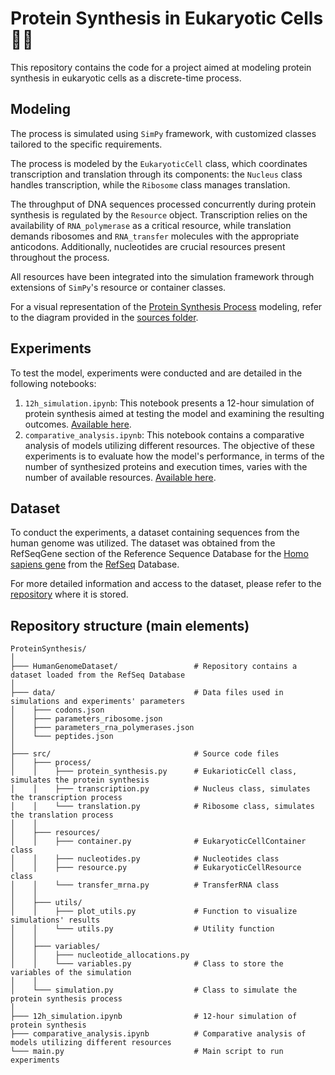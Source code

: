 # Protein Synthesis in Eukaryotic Cells 🧬🧫
This repository contains the code for a project aimed at modeling protein synthesis in eukaryotic cells as a discrete-time process.

## Modeling
The process is simulated using `SimPy` framework, with customized classes tailored to the specific requirements. 

The process is modeled by the `EukaryoticCell` class, which coordinates transcription and translation through its components: the `Nucleus` class handles transcription, while the `Ribosome` class manages translation. 

The throughput of DNA sequences processed concurrently during protein synthesis is regulated by the `Resource` object. Transcription relies on the availability of `RNA_polymerase` as a critical resource, while translation demands ribosomes and `RNA_transfer` molecules with the appropriate anticodons. Additionally, nucleotides are crucial resources present throughout the process. 

All resources have been integrated into the simulation framework through extensions of `SimPy`'s resource or container classes.

For a visual representation of the [Protein Synthesis Process](sources/ProteinSynthesisProcess.png) modeling, refer to the diagram provided in the [sources folder](sources/).

## Experiments
To test the model, experiments were conducted and are detailed in the following notebooks:
1. `12h_simulation.ipynb`: This notebook presents a 12-hour simulation of protein synthesis aimed at testing the model and examining the resulting outcomes. [Available here](12h_simulation.ipynb).
2. `comparative_analysis.ipynb`: This notebook contains a comparative analysis of models utilizing different resources. The objective of these experiments is to evaluate how the model's performance, in terms of the number of synthesized proteins and execution times, varies with the number of available resources. [Available here](comparative_analysis.ipynb).

## Dataset
To conduct the experiments, a dataset containing sequences from the human genome was utilized. The dataset was obtained from the RefSeqGene section of the Reference Sequence Database for the [Homo sapiens gene](https://ftp.ncbi.nih.gov/refseq/H_sapiens/RefSeqGene/) from the [RefSeq](https://www.ncbi.nlm.nih.gov/refseq/) Database.

For more detailed information and access to the dataset, please refer to the [repository](https://github.com/GiuliaGhisolfi/HumanGenomeDataset) where it is stored.

## Repository structure (main elements)
```
ProteinSynthesis/
│
├─── HumanGenomeDataset/                 # Repository contains a dataset loaded from the RefSeq Database
│
├─── data/                               # Data files used in simulations and experiments' parameters
│    ├─── codons.json
│    ├─── parameters_ribosome.json
│    ├─── parameters_rna_polymerases.json
│    └─── peptides.json
│
├─── src/                                # Source code files
│    ├─── process/
│    │    ├─── protein_synthesis.py      # EukarioticCell class, simulates the protein synthesis
│    │    ├─── transcription.py          # Nucleus class, simulates the transcription process
│    │    └─── translation.py            # Ribosome class, simulates the translation process
│    │
│    ├─── resources/
│    │    ├─── container.py              # EukaryoticCellContainer class
│    │    ├─── nucleotides.py            # Nucleotides class
│    │    ├─── resource.py               # EukaryoticCellResource class
│    │    └─── transfer_mrna.py          # TransferRNA class
│    │
│    ├─── utils/
│    │    ├─── plot_utils.py             # Function to visualize simulations' results
│    │    └─── utils.py                  # Utility function
│    │
│    ├─── variables/
│    │    ├─── nucleotide_allocations.py
│    │    └─── variables.py              # Class to store the variables of the simulation
│    │
│    └─── simulation.py                  # Class to simulate the protein synthesis process
│
├─── 12h_simulation.ipynb                # 12-hour simulation of protein synthesis
├─── comparative_analysis.ipynb          # Comparative analysis of models utilizing different resources
└─── main.py                             # Main script to run experiments
```
